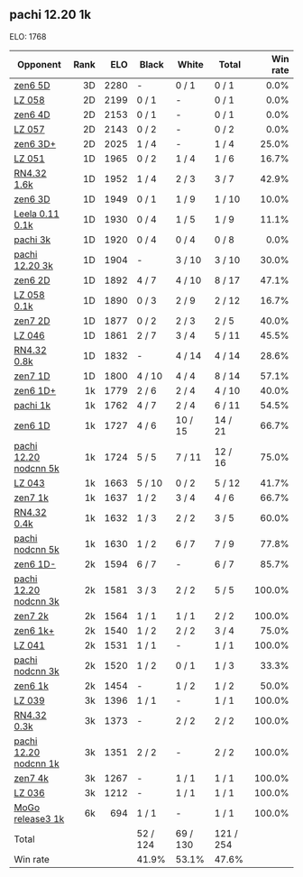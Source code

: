 ## pachi 12.20 1k ##

ELO: 1768

Opponent | Rank | ELO | Black | White | Total | Win rate
---------|-----:|----:|-------|-------|-------|-------:
[zen6 5D](zen6%205D.md) | 3D | 2280 | - | 0 / 1 | 0 / 1 | 0.0%
[LZ 058](LZ%20058.md) | 2D | 2199 | 0 / 1 | - | 0 / 1 | 0.0%
[zen6 4D](zen6%204D.md) | 2D | 2153 | 0 / 1 | - | 0 / 1 | 0.0%
[LZ 057](LZ%20057.md) | 2D | 2143 | 0 / 2 | - | 0 / 2 | 0.0%
[zen6 3D+](zen6%203D+.md) | 2D | 2025 | 1 / 4 | - | 1 / 4 | 25.0%
[LZ 051](LZ%20051.md) | 1D | 1965 | 0 / 2 | 1 / 4 | 1 / 6 | 16.7%
[RN4.32 1.6k](RN4.32%201.6k.md) | 1D | 1952 | 1 / 4 | 2 / 3 | 3 / 7 | 42.9%
[zen6 3D](zen6%203D.md) | 1D | 1949 | 0 / 1 | 1 / 9 | 1 / 10 | 10.0%
[Leela 0.11 0.1k](Leela%200.11%200.1k.md) | 1D | 1930 | 0 / 4 | 1 / 5 | 1 / 9 | 11.1%
[pachi 3k](pachi%203k.md) | 1D | 1920 | 0 / 4 | 0 / 4 | 0 / 8 | 0.0%
[pachi 12.20 3k](pachi%2012.20%203k.md) | 1D | 1904 | - | 3 / 10 | 3 / 10 | 30.0%
[zen6 2D](zen6%202D.md) | 1D | 1892 | 4 / 7 | 4 / 10 | 8 / 17 | 47.1%
[LZ 058 0.1k](LZ%20058%200.1k.md) | 1D | 1890 | 0 / 3 | 2 / 9 | 2 / 12 | 16.7%
[zen7 2D](zen7%202D.md) | 1D | 1877 | 0 / 2 | 2 / 3 | 2 / 5 | 40.0%
[LZ 046](LZ%20046.md) | 1D | 1861 | 2 / 7 | 3 / 4 | 5 / 11 | 45.5%
[RN4.32 0.8k](RN4.32%200.8k.md) | 1D | 1832 | - | 4 / 14 | 4 / 14 | 28.6%
[zen7 1D](zen7%201D.md) | 1D | 1800 | 4 / 10 | 4 / 4 | 8 / 14 | 57.1%
[zen6 1D+](zen6%201D+.md) | 1k | 1779 | 2 / 6 | 2 / 4 | 4 / 10 | 40.0%
[pachi 1k](pachi%201k.md) | 1k | 1762 | 4 / 7 | 2 / 4 | 6 / 11 | 54.5%
[zen6 1D](zen6%201D.md) | 1k | 1727 | 4 / 6 | 10 / 15 | 14 / 21 | 66.7%
[pachi 12.20 nodcnn 5k](pachi%2012.20%20nodcnn%205k.md) | 1k | 1724 | 5 / 5 | 7 / 11 | 12 / 16 | 75.0%
[LZ 043](LZ%20043.md) | 1k | 1663 | 5 / 10 | 0 / 2 | 5 / 12 | 41.7%
[zen7 1k](zen7%201k.md) | 1k | 1637 | 1 / 2 | 3 / 4 | 4 / 6 | 66.7%
[RN4.32 0.4k](RN4.32%200.4k.md) | 1k | 1632 | 1 / 3 | 2 / 2 | 3 / 5 | 60.0%
[pachi nodcnn 5k](pachi%20nodcnn%205k.md) | 1k | 1630 | 1 / 2 | 6 / 7 | 7 / 9 | 77.8%
[zen6 1D-](zen6%201D-.md) | 2k | 1594 | 6 / 7 | - | 6 / 7 | 85.7%
[pachi 12.20 nodcnn 3k](pachi%2012.20%20nodcnn%203k.md) | 2k | 1581 | 3 / 3 | 2 / 2 | 5 / 5 | 100.0%
[zen7 2k](zen7%202k.md) | 2k | 1564 | 1 / 1 | 1 / 1 | 2 / 2 | 100.0%
[zen6 1k+](zen6%201k+.md) | 2k | 1540 | 1 / 2 | 2 / 2 | 3 / 4 | 75.0%
[LZ 041](LZ%20041.md) | 2k | 1531 | 1 / 1 | - | 1 / 1 | 100.0%
[pachi nodcnn 3k](pachi%20nodcnn%203k.md) | 2k | 1520 | 1 / 2 | 0 / 1 | 1 / 3 | 33.3%
[zen6 1k](zen6%201k.md) | 2k | 1454 | - | 1 / 2 | 1 / 2 | 50.0%
[LZ 039](LZ%20039.md) | 3k | 1396 | 1 / 1 | - | 1 / 1 | 100.0%
[RN4.32 0.3k](RN4.32%200.3k.md) | 3k | 1373 | - | 2 / 2 | 2 / 2 | 100.0%
[pachi 12.20 nodcnn 1k](pachi%2012.20%20nodcnn%201k.md) | 3k | 1351 | 2 / 2 | - | 2 / 2 | 100.0%
[zen7 4k](zen7%204k.md) | 3k | 1267 | - | 1 / 1 | 1 / 1 | 100.0%
[LZ 036](LZ%20036.md) | 3k | 1212 | - | 1 / 1 | 1 / 1 | 100.0%
[MoGo release3 1k](MoGo%20release3%201k.md) | 6k | 694 | 1 / 1 | - | 1 / 1 | 100.0%
Total | | | 52 / 124 | 69 / 130 | 121 / 254 | 
Win rate| | | 41.9% | 53.1% | 47.6% | 
